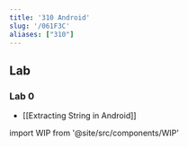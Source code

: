 ```yaml
---
title: '310 Android'
slug: '/061F3C'
aliases: ["310"]
---
```


## Lab
### Lab 0
- [[Extracting String in Android]]

import WIP from '@site/src/components/WIP'

<WIP />
